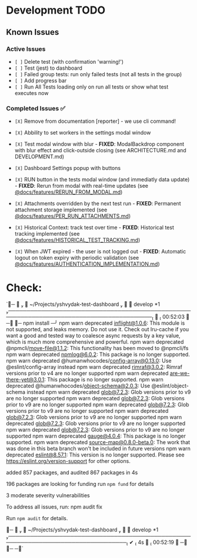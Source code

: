 # Development TODO

## Known Issues

### Active Issues

- `[ ]` Delete test (with confirmation 'warning!')
- `[ ]` Test (jest) to dashboard
- `[ ]` Failed group tests: run only failed tests (not all tests in the group)
- `[ ]` Add progress bar
- `[ ]` Run All Tests loading only on run all tests or show what test executes now

### Completed Issues ✅

- `[X]` Remove from documentation [reporter] - we use cli command!
- `[X]` Abbility to set workers in the settings modal window
- `[X]` Test modal window with blur - **FIXED**: ModalBackdrop component with blur effect and click-outside closing (see ARCHITECTURE.md and DEVELOPMENT.md)
- `[X]` Dashboard Settings popup with buttons
- `[X]` RUN button in the tests modal window (and immediatly data update) - **FIXED**: Rerun from modal with real-time updates (see [@docs/features/RERUN_FROM_MODAL.md](../features/RERUN_FROM_MODAL.md))

- `[X]` Attachments overridden by the next test run - **FIXED**: Permanent attachment storage implemented (see [@docs/features/PER_RUN_ATTACHMENTS.md](../features/PER_RUN_ATTACHMENTS.md))
- `[X]` Historical Context: track test over time - **FIXED**: Historical test tracking implemented (see [@docs/features/HISTORICAL_TEST_TRACKING.md](../features/HISTORICAL_TEST_TRACKING.md))
- `[X]` When JWT expired - the user is not logged out - **FIXED**: Automatic logout on token expiry with periodic validation (see [@docs/features/AUTHENTICATION_IMPLEMENTATION.md](../features/AUTHENTICATION_IMPLEMENTATION.md))

# Check:

`╭─    ~/Projects/yshvydak-test-dashboard    develop \*1 ────────────────────────────────────────────────────────────────────────────────────────── ✔  00:52:03  ─╮
╰─ npm install ─╯
npm warn deprecated inflight@1.0.6: This module is not supported, and leaks memory. Do not use it. Check out lru-cache if you want a good and tested way to coalesce async requests by a key value, which is much more comprehensive and powerful.
npm warn deprecated @npmcli/move-file@1.1.2: This functionality has been moved to @npmcli/fs
npm warn deprecated npmlog@6.0.2: This package is no longer supported.
npm warn deprecated @humanwhocodes/config-array@0.13.0: Use @eslint/config-array instead
npm warn deprecated rimraf@3.0.2: Rimraf versions prior to v4 are no longer supported
npm warn deprecated are-we-there-yet@3.0.1: This package is no longer supported.
npm warn deprecated @humanwhocodes/object-schema@2.0.3: Use @eslint/object-schema instead
npm warn deprecated glob@7.2.3: Glob versions prior to v9 are no longer supported
npm warn deprecated glob@7.2.3: Glob versions prior to v9 are no longer supported
npm warn deprecated glob@7.2.3: Glob versions prior to v9 are no longer supported
npm warn deprecated glob@7.2.3: Glob versions prior to v9 are no longer supported
npm warn deprecated glob@7.2.3: Glob versions prior to v9 are no longer supported
npm warn deprecated glob@7.2.3: Glob versions prior to v9 are no longer supported
npm warn deprecated gauge@4.0.4: This package is no longer supported.
npm warn deprecated source-map@0.8.0-beta.0: The work that was done in this beta branch won't be included in future versions
npm warn deprecated eslint@8.57.1: This version is no longer supported. Please see https://eslint.org/version-support for other options.

added 857 packages, and audited 867 packages in 4s

196 packages are looking for funding
run `npm fund` for details

3 moderate severity vulnerabilities

To address all issues, run:
npm audit fix

Run `npm audit` for details.

╭─    ~/Projects/yshvydak-test-dashboard    develop \*1 ─────────────────────────────────────────────────────────────────────────────────── ✔  4s   00:52:19  ─╮
╰─ ─╯`
